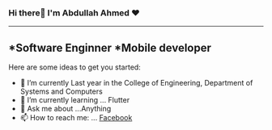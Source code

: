 ### Hi there👋 I'm Abdullah Ahmed ❤
-------------------------------------------------------
*Software Enginner
*Mobile developer
-------------------------------------------------------
Here are some ideas to get you started:

- 🔭 I’m currently Last year in the College of Engineering, Department of Systems and Computers
- 🌱 I’m currently learning ... Flutter
- 💬 Ask me about ...Anything
- 📫 How to reach me: ... [Facebook](https://www.facebook.com/bodeahmed128128)


